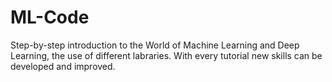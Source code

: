 # ML-Code


Step-by-step introduction to the World of Machine Learning and Deep Learning, the use of different labraries. With every tutorial new skills can be developed and improved.
